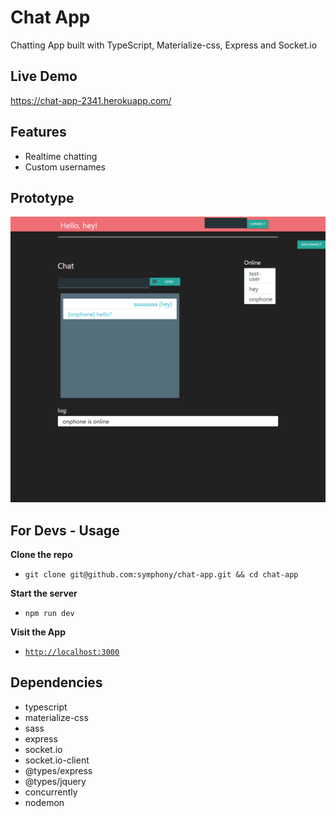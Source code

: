 # Chat App
Chatting App built with TypeScript, Materialize-css, Express and Socket.io

## Live Demo
https://chat-app-2341.herokuapp.com/

## Features
- Realtime chatting
- Custom usernames

## Prototype
<img alt="initial functionality of app: navbar, greeting, chatbox, online userlist" src="_docs/01-prototype.png?raw=true" width="800" name="Dashboard" ></img>

## For Devs - Usage
**Clone the repo** 
- `git clone git@github.com:symphony/chat-app.git && cd chat-app`

**Start the server**
- `npm run dev`

**Visit the App**
- [`http://localhost:3000`](http://localhost:3000)

## Dependencies
- typescript
- materialize-css
- sass
- express
- socket.io
- socket.io-client
- @types/express
- @types/jquery
- concurrently
- nodemon